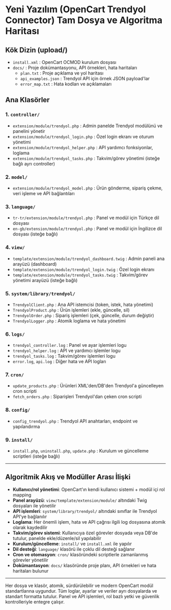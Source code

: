 # Yeni Yazılım (OpenCart Trendyol Connector) Tam Dosya ve Algoritma Haritası

## Kök Dizin (upload/)
- `install.xml` : OpenCart OCMOD kurulum dosyası
- `docs/` : Proje dokümantasyonu, API örnekleri, hata haritaları
  - `plan.txt` : Proje açıklama ve yol haritası
  - `api_examples.json` : Trendyol API için örnek JSON payload'lar
  - `error_map.txt` : Hata kodları ve açıklamaları

## Ana Klasörler

### 1. `controller/`
- `extension/module/trendyol.php` : Admin panelde Trendyol modülünü ve panelini yönetir
- `extension/module/trendyol_login.php` : Özel login ekranı ve oturum yönetimi
- `extension/module/trendyol_helper.php` : API yardımcı fonksiyonlar, loglama
- `extension/module/trendyol_tasks.php` : Takvim/görev yönetimi (isteğe bağlı ayrı controller)

### 2. `model/`
- `extension/module/trendyol_model.php` : Ürün gönderme, sipariş çekme, veri işleme ve API bağlantıları

### 3. `language/`
- `tr-tr/extension/module/trendyol.php` : Panel ve modül için Türkçe dil dosyası
- `en-gb/extension/module/trendyol.php` : Panel ve modül için İngilizce dil dosyası (isteğe bağlı)

### 4. `view/`
- `template/extension/module/trendyol_dashboard.twig` : Admin paneli ana arayüzü (dashboard)
- `template/extension/module/trendyol_login.twig` : Özel login ekranı
- `template/extension/module/trendyol_tasks.twig` : Takvim/görev yönetimi arayüzü (isteğe bağlı)

### 5. `system/library/trendyol/`
- `TrendyolClient.php` : Ana API istemcisi (token, istek, hata yönetimi)
- `TrendyolProduct.php` : Ürün işlemleri (ekle, güncelle, sil)
- `TrendyolOrder.php` : Sipariş işlemleri (çek, güncelle, durum değiştir)
- `TrendyolLogger.php` : Atomik loglama ve hata yönetimi

### 6. `logs/`
- `trendyol_controller.log` : Panel ve ayar işlemleri logu
- `trendyol_helper.log` : API ve yardımcı işlemler logu
- `trendyol_tasks.log` : Takvim/görev işlemleri logu
- `error.log`, `api.log` : Diğer hata ve API logları

### 7. `cron/`
- `update_products.php` : Ürünleri XML'den/DB'den Trendyol'a güncelleyen cron scripti
- `fetch_orders.php` : Siparişleri Trendyol'dan çeken cron scripti

### 8. `config/`
- `config_trendyol.php` : Trendyol API anahtarları, endpoint ve yapılandırma

### 9. `install/`
- `install.php`, `uninstall.php`, `update.php` : Kurulum ve güncelleme scriptleri (isteğe bağlı)

---

## Algoritmik Akış ve Modüller Arası İlişki
- **Kullanıcı/rol yönetimi**: OpenCart'ın kendi kullanıcı sistemi + modül içi rol mapping
- **Panel arayüzü**: `view/template/extension/module/` altındaki Twig dosyaları ile yönetilir
- **API işlemleri**: `system/library/trendyol/` altındaki sınıflar ile Trendyol API'ye bağlanılır
- **Loglama**: Her önemli işlem, hata ve API çağrısı ilgili log dosyasına atomik olarak kaydedilir
- **Takvim/görev sistemi**: Kullanıcıya özel görevler dosyada veya DB'de tutulur, panelde ekle/düzenle/sil yapılabilir
- **Kurulum/güncelleme**: `install/` ve `install.xml` ile yapılır
- **Dil desteği**: `language/` klasörü ile çoklu dil desteği sağlanır
- **Cron ve otomasyon**: `cron/` klasöründeki scriptlerle zamanlanmış görevler yönetilir
- **Dokümantasyon**: `docs/` klasöründe proje planı, API örnekleri ve hata haritaları bulunur

---

Her dosya ve klasör, atomik, sürdürülebilir ve modern OpenCart modül standartlarına uygundur. Tüm loglar, ayarlar ve veriler ayrı dosyalarda ve standart formatta tutulur. Panel ve API işlemleri, rol bazlı yetki ve güvenlik kontrolleriyle entegre çalışır. 